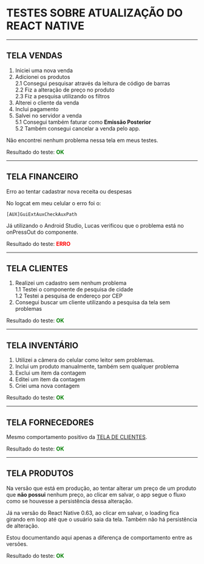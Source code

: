 # TESTES SOBRE ATUALIZAÇÃO DO REACT NATIVE

---
## TELA VENDAS

1. Iniciei uma nova venda
2. Adicionei os produtos<br>
2.1 Consegui pesquisar através da leitura de código de barras<br>
2.2 Fiz a alteração de preço no produto<br>
2.3 Fiz a pesquisa utilizando os filtros<br>
3. Alterei o cliente da venda
4. Inclui pagamento
5. Salvei no servidor a venda <br>
5.1 Consegui também faturar como **Emissão Posterior** <br>
5.2 Também consegui cancelar a venda pelo app.

Não encontrei nenhum problema nessa tela em meus testes.

Resultado do teste: <span style="color:green;"><b> OK </b></span>

---
## TELA FINANCEIRO

Erro ao tentar cadastrar nova receita ou despesas

No logcat em meu celular o erro foi o:
~~~
[AUX]GuiExtAuxCheckAuxPath
~~~

Já utilizando o Android Studio, Lucas verificou que o problema está no onPressOut do componente.

Resultado do teste: <span style="color:red;"><b> ERRO </b></span>

---
## TELA CLIENTES

1. Realizei um cadastro sem nenhum problema <br>
1.1 Testei o componente de pesquisa de cidade <br>
1.2 Testei a pesquisa de endereço por CEP
2. Consegui buscar um cliente utilizando a pesquisa da tela sem problemas
 
Resultado do teste: <span style="color:green;"><b> OK </b></span>

---
## TELA INVENTÁRIO

1. Utilizei a câmera do celular como leitor sem problemas.
2. Inclui um produto manualmente, também sem qualquer problema
3. Exclui um item da contagem
4. Editei um item da contagem
5. Criei uma nova contagem

Resultado do teste: <span style="color:green;"><b> OK </b></span>

---
## TELA FORNECEDORES

Mesmo comportamento positivo da [TELA DE CLIENTES](#tela-clientes).

Resultado do teste: <span style="color:green;"><b> OK </b></span>

---
## TELA PRODUTOS

Na versão que está em produção, ao tentar alterar um preço de um produto que **não possui** nenhum preço, ao clicar em salvar, o app segue o fluxo como se houvesse a persistência dessa alteração.

Já na versão do React Native 0.63, ao clicar em salvar, o loading fica girando em loop até que o usuário saia da tela. Também não há persistência de alteração.

Estou documentando aqui apenas a diferença de comportamento entre as versões.

Resultado do teste: <span style="color:green;"><b> OK </b></span>